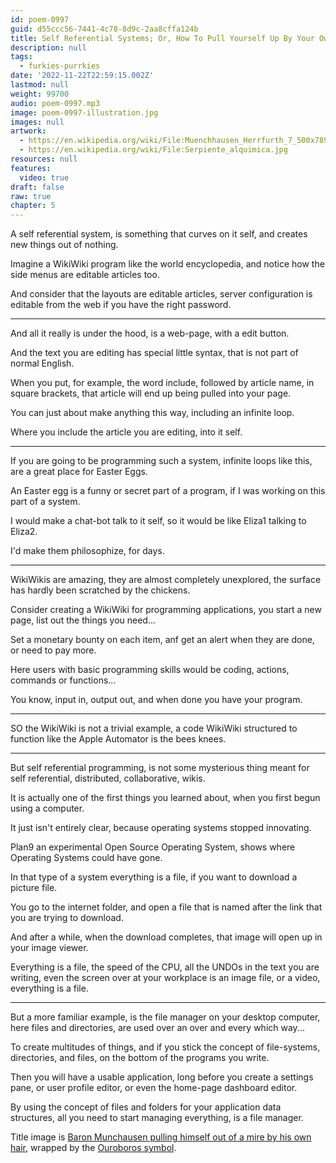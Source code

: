 ```yaml
---
id: poem-0997
guid: d55ccc56-7441-4c78-8d9c-2aa8cffa124b
title: Self Referential Systems; Or, How To Pull Yourself Up By Your Own Shoelaces
description: null
tags:
  - furkies-purrkies
date: '2022-11-22T22:59:15.002Z'
lastmod: null
weight: 99700
audio: poem-0997.mp3
image: poem-0997-illustration.jpg
images: null
artwork:
  - https://en.wikipedia.org/wiki/File:Muenchhausen_Herrfurth_7_500x789.jpg
  - https://en.wikipedia.org/wiki/File:Serpiente_alquimica.jpg
resources: null
features:
  video: true
draft: false
raw: true
chapter: 5
---
```


A self referential system, is something that curves on it self,
and creates new things out of nothing.

Imagine a WikiWiki program like the world encyclopedia,
and notice how the side menus are editable articles too.

And consider that the layouts are editable articles,
server configuration is editable from the web if you have the right password.

---

And all it really is under the hood, is a web-page,
with a edit button.

And the text you are editing has special little syntax,
that is not part of normal English.

When you put, for example, the word include, followed by article name, in square brackets,
that article will end up being pulled into your page.

You can just about make anything this way,
including an infinite loop.

Where you include the article you are editing,
into it self.

---

If you are going to be programming such a system,
infinite loops like this, are a great place for Easter Eggs.

An Easter egg is a funny or secret part of a program,
if I was working on this part of a system.

I would make a chat-bot talk to it self,
so it would be like Eliza1 talking to Eliza2.

I'd make them philosophize,
for days.

---

WikiWikis are amazing, they are almost completely unexplored,
the surface has hardly been scratched by the chickens.

Consider creating a WikiWiki for programming applications,
you start a new page, list out the things you need...

Set a monetary bounty on each item,
anf get an alert when they are done, or need to pay more.

Here users with basic programming skills would be coding,
actions, commands or functions...

You know, input in, output out,
and when done you have your program.

---

SO the WikiWiki is not a trivial example,
a code WikiWiki structured to function like the Apple Automator is the bees knees.

---

But self referential programming,
is not some mysterious thing meant for self referential, distributed, collaborative, wikis.

It is actually one of the first things you learned about,
when you first begun using a computer.

It just isn't entirely clear,
because operating systems stopped innovating.

Plan9 an experimental Open Source Operating System,
shows where Operating Systems could have gone.

In that type of a system everything is a file,
if you want to download a picture file.

You go to the internet folder,
and open a file that is named after the link that you are trying to download.

And after a while, when the download completes,
that image will open up in your image viewer.

Everything is a file, the speed of the CPU, all the UNDOs in the text you are writing,
even the screen over at your workplace is an image file, or a video, everything is a file.

---

But a more familiar example, is the file manager on your desktop computer,
here files and directories, are used over an over and every which way...

To create multitudes of things,
and if you stick the concept of file-systems, directories, and files, on the bottom of the programs you write.

Then you will have a usable application,
long before you create a settings pane, or user profile editor, or even the home-page dashboard editor.

By using the concept of files and folders for your application data structures,
all you need to start managing everything, is a file manager.

Title image is [Baron Munchausen pulling himself out of a mire by his own hair][1], wrapped by the [Ouroboros symbol][2].

[1]: https://en.wikipedia.org/wiki/Baron_Munchausen
[2]: https://en.wikipedia.org/wiki/Ouroboros
